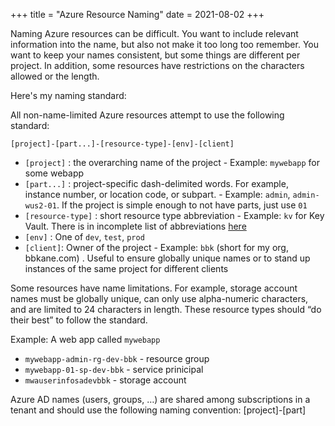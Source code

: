+++
title = "Azure Resource Naming"
date = 2021-08-02
+++

Naming Azure resources can be difficult. You want to include relevant information into the name, but also not make it too long too remember. You want to keep your names consistent, but some things are different per project. In addition, some resources have restrictions on the characters allowed or the length.

Here's my naming standard:

All non-name-limited Azure resources attempt to use the following standard:

```
[project]-[part...]-[resource-type]-[env]-[client]
```

- `[project]` : the overarching name of the project -  Example: `mywebapp` for some webapp
- `[part...]` : project-specific dash-delimited words. For example, instance number, or location code, or subpart. - Example: `admin`, `admin-wus2-01`. If the project is simple enough to not have parts, just use `01`
- `[resource-type]` : short resource type abbreviation - Example: `kv` for Key Vault. There is in incomplete list of abbreviations [here](https://docs.microsoft.com/en-us/azure/cloud-adoption-framework/ready/azure-best-practices/resource-abbreviations)
- `[env]` : One of `dev`, `test`, `prod`
- `[client]`: Owner of the project - Example: `bbk` (short for my org, bbkane.com) . Useful to ensure globally unique names or to stand up instances of the same project for different clients

Some resources have name limitations. For example, storage account names must be globally unique, can only use alpha-numeric characters, and are limited to 24 characters in length. These resource types should “do their best” to follow the standard.

Example: A web app called `mywebapp`

- `mywebapp-admin-rg-dev-bbk` - resource group
- `mywebapp-01-sp-dev-bbk` - service prinicipal
- `mwauserinfosadevbbk`  - storage account

Azure AD names (users, groups, …) are shared among subscriptions in a tenant and should use the following naming convention: [project]-[part]
